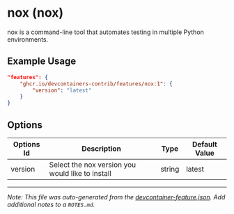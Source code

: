 
# nox (nox)

nox is a command-line tool that automates testing in multiple Python environments.

## Example Usage

```json
"features": {
    "ghcr.io/devcontainers-contrib/features/nox:1": {
        "version": "latest"
    }
}
```

## Options

| Options Id | Description | Type | Default Value |
|-----|-----|-----|-----|
| version | Select the nox version you would like to install | string | latest |



---

_Note: This file was auto-generated from the [devcontainer-feature.json](https://github.com/devcontainers-contrib/features/blob/main/src/nox/devcontainer-feature.json).  Add additional notes to a `NOTES.md`._
